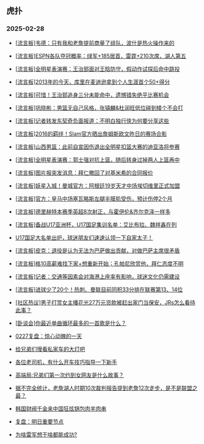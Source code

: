## 虎扑 
### 2025-02-28

+ [[流言板]韦德：只有我和老詹提前商量了组队，波什是热火操作来的](https://bbs.hupu.com/630817259.html)

+ [[流言板]ESPN各队夺冠概率：绿军+185居首，雷霆+210次席，湖人第五](https://bbs.hupu.com/630817389.html)

+ [[流言板]全明星表演赛：王治郅面对王晗防守，假动作试探后命中跳投](https://bbs.hupu.com/630816883.html)

+ [[流言板]2013年的今天，库里在麦迪逊拿到个人生涯首个50+得分](https://bbs.hupu.com/630817199.html)

+ [[流言板]可惜！王治郅追身三分未能命中，遗憾错失绝平比赛机会](https://bbs.hupu.com/630818972.html)

+ [[流言板]巩晓彬：男篮无自己风格，张镇麟&amp;杜润旺低位碰到矮个不会打](https://bbs.hupu.com/630819522.html)

+ [[流言板]记者转发东契奇负面报道：不明白独行侠为何要分享这些](https://bbs.hupu.com/630815946.html)

+ [[流言板]2016的羁绊！Slam官方晒出詹姆斯欧文昨日的赛场合影](https://bbs.hupu.com/630816389.html)

+ [[流言板]山西男篮：此前自宣因伤退出全明星扣篮大赛的迪亚洛将参赛](https://bbs.hupu.com/630815497.html)

+ [[流言板]全明星表演赛：郭士强对抗上篮，随后转身过掉两人上篮再中](https://bbs.hupu.com/630818880.html)

+ [[流言板]图片报突发消息：拜仁撤回了对基米希的合同报价](https://bbs.hupu.com/630815439.html)

+ [[流言板]妖星入城！曼城官方：阿根廷19岁天才中场埃切维里正式加盟](https://bbs.hupu.com/630817006.html)

+ [[流言板]官方：皇马中场塞瓦略斯左腿半膜肌受伤，预计伤停2个月](https://bbs.hupu.com/630816693.html)

+ [[流言板]德里赫特本赛季英超8次射正，与霍伊伦&amp;齐尔克泽一样多](https://bbs.hupu.com/630813994.html)

+ [[流言板]备战U17亚洲杯，U17国足集训名单：艾比布拉、魏祥鑫在列](https://bbs.hupu.com/630813097.html)

+ [U17国足大名单出炉，球迷朋友们速速认领一下自家太子！](https://bbs.hupu.com/630813914.html)

+ [[流言板]皮克：退役是认为无法为巴萨做出贡献，对做巴萨主席很矛盾](https://bbs.hupu.com/630811673.html)

+ [[流言板]格10高薪难找下家+想重新开始；孔帕尼欣赏他，拜仁态度不明](https://bbs.hupu.com/630813021.html)

+ [[流言板]记者：交通等因素会对海港上座率有影响，球迷文化仍需建设](https://bbs.hupu.com/630813699.html)

+ [[流言板]进球少了20个！热刺、曼联目前同积33分排在联赛第13、14位](https://bbs.hupu.com/630813410.html)

+ [[社区热议]男子打赏女主播花光27万元货款被赶出家门当保安，JRs怎么看待此事？](https://bbs.hupu.com/630815468.html)

+ [[卧谈会]你最近单曲循环最多的一首歌是什么？](https://bbs.hupu.com/630819581.html)

+ [0227复盘：惊心动魄的一天](https://bbs.hupu.com/630816378.html)

+ [给兄弟们慢看私家车的大灯吧](https://bbs.hupu.com/630816774.html)

+ [各位老司机，有什么开车技巧指导一下新手](https://bbs.hupu.com/630819835.html)

+ [高端局:兄弟们第一次约到女网友是什么故事？](https://bbs.hupu.com/630818516.html)

+ [据不完全统计，老詹湖人时期10次裁判报告提到老詹12次走步，是不是联盟之最？](https://bbs.hupu.com/630815830.html)

+ [韩国财阀千金来中国狂炫锅包肉羊肉串](https://bbs.hupu.com/630815496.html)

+ [复盘：明日重要节点](https://bbs.hupu.com/630815702.html)

+ [为啥雷军想干啥都能成功?](https://bbs.hupu.com/630816913.html)

